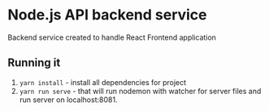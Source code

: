 # Node.js API backend service
Backend service created to handle React Frontend application


## Running it
1. `yarn install` - install all dependencies for project
2. `yarn run serve` - that will run nodemon with watcher for server files and run server on localhost:8081.
